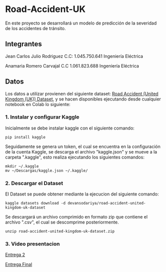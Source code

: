 # Road-Accident-UK
En este proyecto se desarrollará un modelo de predicción de la severidad de los accidentes de tránsito.

## Integrantes

Jean Carlos Julio Rodriguez C.C: 1.045.750.641 Ingeniería Eléctrica 

Anamaria Romero Carvajal C.C 1.061.823.688 Ingeniería Eléctrica

## Datos

Los datos a utilizar provienen del siguiente dataset: [Road Accident (United Kingdom (UK)) Dataset](https://www.kaggle.com/datasets/devansodariya/road-accident-united-kingdom-uk-dataset), y se hacen disponibles ejecutando desde cualquier notebook en Colab lo siguiente:

### 1. Instalar y configurar Kaggle

Inicialmente se debe instalar kaggle con el siguiente comando:

    pip install kaggle

Seguidamente se genera un token, el cual se encuentra en la configuración de la cuenta Kaggle, se descarga el archivo "kaggle.json" y se mueve a la carpeta ".kaggle", esto realiza ejecutando los siguientes comandos:

    mkdir ~/.kaggle
    mv ~/Descargas/kaggle.json ~/.kaggle/
    
### 2. Descargar el Dataset
El Dataset se puede obtener mediante la ejecucion del siguiente comando:

    kaggle datasets download -d devansodariya/road-accident-united-kingdom-uk-dataset
    
Se descargará un archivo comprimido en formato zip que contiene el archivo ".csv", el cual se descomprime posteriormente.
    
    unzip road-accident-united-kingdom-uk-dataset.zip 
### 3. Video presentacion
[Entrega 2](https://youtu.be/_azjuCuH0oI)

[Entrega Final](https://youtu.be/oR8QYf-7n3c)

